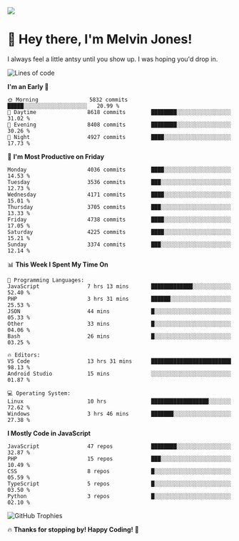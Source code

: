 ![](https://i.pinimg.com/originals/f8/b4/d0/f8b4d0ddedae91a68a6cfa788148436b.gif)

# 👋 Hey there, I'm Melvin Jones!
I always feel a little antsy until you show up. I was hoping you'd drop in.

<!--START_SECTION:mrepol742-->
![Lines of code](https://img.shields.io/badge/From%20Hello%20World%20I%27ve%20Written-21.1%20million%20lines%20of%20code-blue)

**I'm an Early 🐤** 

```text
🌞 Morning                5832 commits        █████░░░░░░░░░░░░░░░░░░░░   20.99 % 
🌆 Daytime                8618 commits        ████████░░░░░░░░░░░░░░░░░   31.02 % 
🌃 Evening                8408 commits        ████████░░░░░░░░░░░░░░░░░   30.26 % 
🌙 Night                  4927 commits        ████░░░░░░░░░░░░░░░░░░░░░   17.73 % 
```
📅 **I'm Most Productive on Friday** 

```text
Monday                   4036 commits        ████░░░░░░░░░░░░░░░░░░░░░   14.53 % 
Tuesday                  3536 commits        ███░░░░░░░░░░░░░░░░░░░░░░   12.73 % 
Wednesday                4171 commits        ████░░░░░░░░░░░░░░░░░░░░░   15.01 % 
Thursday                 3705 commits        ███░░░░░░░░░░░░░░░░░░░░░░   13.33 % 
Friday                   4738 commits        ████░░░░░░░░░░░░░░░░░░░░░   17.05 % 
Saturday                 4225 commits        ████░░░░░░░░░░░░░░░░░░░░░   15.21 % 
Sunday                   3374 commits        ███░░░░░░░░░░░░░░░░░░░░░░   12.14 % 
```


📊 **This Week I Spent My Time On** 

```text
💬 Programming Languages: 
JavaScript               7 hrs 13 mins       █████████████░░░░░░░░░░░░   52.40 % 
PHP                      3 hrs 31 mins       ██████░░░░░░░░░░░░░░░░░░░   25.53 % 
JSON                     44 mins             █░░░░░░░░░░░░░░░░░░░░░░░░   05.33 % 
Other                    33 mins             █░░░░░░░░░░░░░░░░░░░░░░░░   04.06 % 
Bash                     26 mins             █░░░░░░░░░░░░░░░░░░░░░░░░   03.25 % 

🔥 Editors: 
VS Code                  13 hrs 31 mins      █████████████████████████   98.13 % 
Android Studio           15 mins             ░░░░░░░░░░░░░░░░░░░░░░░░░   01.87 % 

💻 Operating System: 
Linux                    10 hrs              ██████████████████░░░░░░░   72.62 % 
Windows                  3 hrs 46 mins       ███████░░░░░░░░░░░░░░░░░░   27.38 % 
```

**I Mostly Code in JavaScript** 

```text
JavaScript               47 repos            ████████░░░░░░░░░░░░░░░░░   32.87 % 
PHP                      15 repos            ███░░░░░░░░░░░░░░░░░░░░░░   10.49 % 
CSS                      8 repos             █░░░░░░░░░░░░░░░░░░░░░░░░   05.59 % 
TypeScript               5 repos             █░░░░░░░░░░░░░░░░░░░░░░░░   03.50 % 
Python                   3 repos             █░░░░░░░░░░░░░░░░░░░░░░░░   02.10 % 
```




<!--END_SECTION:mrepol742-->

![GitHub Trophies](https://github-profile-trophy.vercel.app/?username=mrepol742&theme=dracula)

🔥 **Thanks for stopping by! Happy Coding!** 🚀
